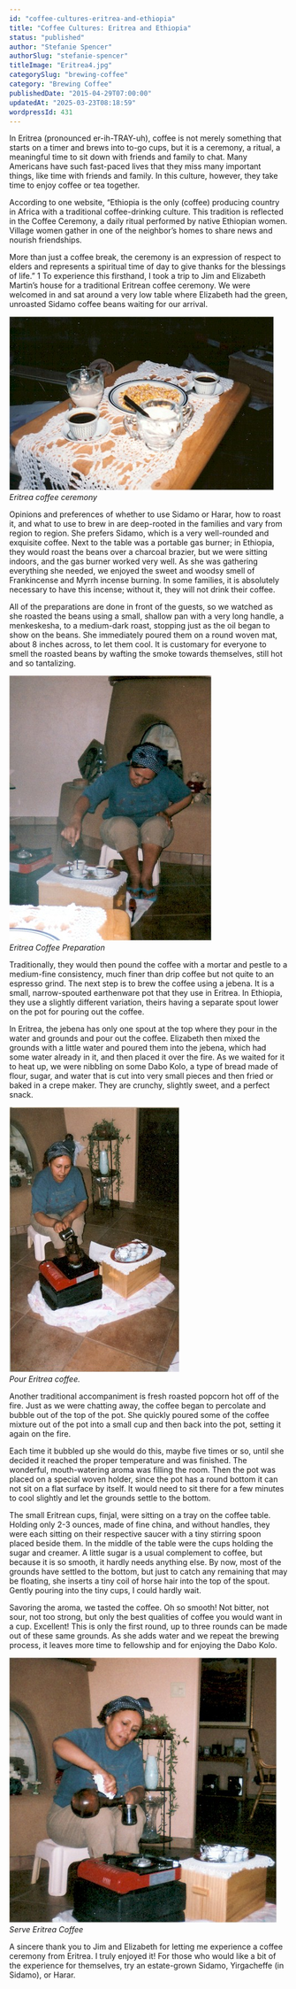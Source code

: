 ```yaml
---
id: "coffee-cultures-eritrea-and-ethiopia"
title: "Coffee Cultures: Eritrea and Ethiopia"
status: "published"
author: "Stefanie Spencer"
authorSlug: "stefanie-spencer"
titleImage: "Eritrea4.jpg"
categorySlug: "brewing-coffee"
category: "Brewing Coffee"
publishedDate: "2015-04-29T07:00:00"
updatedAt: "2025-03-23T08:18:59"
wordpressId: 431
---
```


In Eritrea (pronounced er-ih-TRAY-uh), coffee is not merely something that starts on a timer and brews into to-go cups, but it is a ceremony, a ritual, a meaningful time to sit down with friends and family to chat. Many Americans have such fast-paced lives that they miss many important things, like time with friends and family. In this culture, however, they take time to enjoy coffee or tea together.

According to one website, “Ethiopia is the only (coffee) producing country in Africa with a traditional coffee-drinking culture. This tradition is reflected in the Coffee Ceremony, a daily ritual performed by native Ethiopian women. Village women gather in one of the neighbor’s homes to share news and nourish friendships.

More than just a coffee break, the ceremony is an expression of respect to elders and represents a spiritual time of day to give thanks for the blessings of life.” 1 To experience this firsthand, I took a trip to Jim and Elizabeth Martin’s house for a traditional Eritrean coffee ceremony. We were welcomed in and sat around a very low table where Elizabeth had the green, unroasted Sidamo coffee beans waiting for our arrival.

![Eritrea coffee ceremony](Eritrea11.jpg)  
*Eritrea coffee ceremony*

Opinions and preferences of whether to use Sidamo or Harar, how to roast it, and what to use to brew in are deep-rooted in the families and vary from region to region. She prefers Sidamo, which is a very well-rounded and exquisite coffee. Next to the table was a portable gas burner; in Ethiopia, they would roast the beans over a charcoal brazier, but we were sitting indoors, and the gas burner worked very well. As she was gathering everything she needed, we enjoyed the sweet and woodsy smell of Frankincense and Myrrh incense burning. In some families, it is absolutely necessary to have this incense; without it, they will not drink their coffee.

All of the preparations are done in front of the guests, so we watched as she roasted the beans using a small, shallow pan with a very long handle, a menkeskesha, to a medium-dark roast, stopping just as the oil began to show on the beans. She immediately poured them on a round woven mat, about 8 inches across, to let them cool. It is customary for everyone to smell the roasted beans by wafting the smoke towards themselves, still hot and so tantalizing.

![Eritrea Coffee Preparation](Eritrea2.jpg)  
*Eritrea Coffee Preparation*

Traditionally, they would then pound the coffee with a mortar and pestle to a medium-fine consistency, much finer than drip coffee but not quite to an espresso grind. The next step is to brew the coffee using a jebena. It is a small, narrow-spouted earthenware pot that they use in Eritrea. In Ethiopia, they use a slightly different variation, theirs having a separate spout lower on the pot for pouring out the coffee.

In Eritrea, the jebena has only one spout at the top where they pour in the water and grounds and pour out the coffee. Elizabeth then mixed the grounds with a little water and poured them into the jebena, which had some water already in it, and then placed it over the fire. As we waited for it to heat up, we were nibbling on some Dabo Kolo, a type of bread made of flour, sugar, and water that is cut into very small pieces and then fried or baked in a crepe maker. They are crunchy, slightly sweet, and a perfect snack.

![Pour Eritrea coffee.](Eritrea3.jpg)  
*Pour Eritrea coffee.*

Another traditional accompaniment is fresh roasted popcorn hot off of the fire. Just as we were chatting away, the coffee began to percolate and bubble out of the top of the pot. She quickly poured some of the coffee mixture out of the pot into a small cup and then back into the pot, setting it again on the fire.

Each time it bubbled up she would do this, maybe five times or so, until she decided it reached the proper temperature and was finished. The wonderful, mouth-watering aroma was filling the room. Then the pot was placed on a special woven holder, since the pot has a round bottom it can not sit on a flat surface by itself. It would need to sit there for a few minutes to cool slightly and let the grounds settle to the bottom.

The small Eritrean cups, finjal, were sitting on a tray on the coffee table. Holding only 2-3 ounces, made of fine china, and without handles, they were each sitting on their respective saucer with a tiny stirring spoon placed beside them. In the middle of the table were the cups holding the sugar and creamer. A little sugar is a usual complement to coffee, but because it is so smooth, it hardly needs anything else. By now, most of the grounds have settled to the bottom, but just to catch any remaining that may be floating, she inserts a tiny coil of horse hair into the top of the spout. Gently pouring into the tiny cups, I could hardly wait.

Savoring the aroma, we tasted the coffee. Oh so smooth! Not bitter, not sour, not too strong, but only the best qualities of coffee you would want in a cup. Excellent! This is only the first round, up to three rounds can be made out of these same grounds. As she adds water and we repeat the brewing process, it leaves more time to fellowship and for enjoying the Dabo Kolo.

![Serve Eritrea Coffee](Eritrea4.jpg)  
*Serve Eritrea Coffee*

A sincere thank you to Jim and Elizabeth for letting me experience a coffee ceremony from Eritrea. I truly enjoyed it! For those who would like a bit of the experience for themselves, try an estate-grown Sidamo, Yirgacheffe (in Sidamo), or Harar.